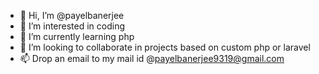 - 👋 Hi, I’m @payelbanerjee
- 👀 I’m interested in coding
- 🌱 I’m currently learning php
- 💞️ I’m looking to collaborate in projects based on custom php or laravel
- 📫 Drop an email to my mail id @payelbanerjee9319@gmail.com

<!---
payelbanerjee0304/payelbanerjee0304 is a ✨ special ✨ repository because its `README.md` (this file) appears on your GitHub profile.
You can click the Preview link to take a look at your changes.
--->
